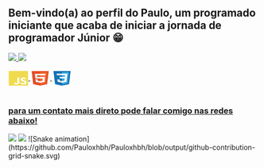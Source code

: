 ## Bem-vindo(a) ao perfil do Paulo, um programado iniciante que acaba de iniciar a jornada de programador Júnior 😁

 <div>
   <a href="https://github.com/Pauloxhbh">
   <img height="180em" src="https://github-readme-stats.vercel.app/api?username=Pauloxhbh&show_icons=true&theme=tokyonight&include_all_commits=true&count_private=true"/>
   <img height="180em" src="https://github-readme-stats.vercel.app/api/top-langs/?username=Pauloxhbh&layout=compact&langs_count=6&theme=tokyonight"/>

</div>
<div style="display: inline_block"><br>
  <img align="center" alt="Js" height="30" width="40" src="https://raw.githubusercontent.com/devicons/devicon/master/icons/javascript/javascript-plain.svg">
  <img align="center" alt="HTML" height="30" width="40" src="https://raw.githubusercontent.com/devicons/devicon/master/icons/html5/html5-original.svg">
  <img align="center" alt="CSS" height="30" width="40" src="https://raw.githubusercontent.com/devicons/devicon/master/icons/css3/css3-original.svg">
</div>
 
 <br>
 
  ### para um contato mais direto pode falar comigo nas redes abaixo!
 
<div> 
  <a href="https://www.instagram.com/paulo_nsei/" target="_blank"><img src="https://img.shields.io/badge/-Instagram-%23E4405F?style=for-the-badge&logo=instagram&logoColor=white" target="_blank"></a>
  <a href = "mailto:phas3@aluno.ifal.edu.br"><img src="https://img.shields.io/badge/-Gmail-%23333?style=for-the-badge&logo=gmail&logoColor=white" target="_blank"></a>
  ![Snake animation](https://github.com/Pauloxhbh/Pauloxhbh/blob/output/github-contribution-grid-snake.svg)

</div>
